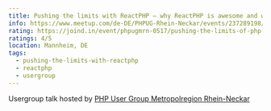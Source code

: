 ```yaml
---
title: Pushing the limits with ReactPHP – why ReactPHP is awesome and why you should care
info: https://www.meetup.com/de-DE/PHPUG-Rhein-Neckar/events/237289198/
rating: https://joind.in/event/phpugmrn-0517/pushing-the-limits-of-php-with-reactphp
ratings: 4/5
location: Mannheim, DE
tags:
  - pushing-the-limits-with-reactphp
  - reactphp
  - usergroup
---
```

Usergroup talk hosted by <a href="https://www.meetup.com/de-DE/PHPUG-Rhein-Neckar/">PHP User Group Metropolregion Rhein-Neckar</a>
